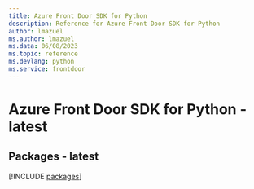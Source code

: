 ```yaml
---
title: Azure Front Door SDK for Python
description: Reference for Azure Front Door SDK for Python
author: lmazuel
ms.author: lmazuel
ms.data: 06/08/2023
ms.topic: reference
ms.devlang: python
ms.service: frontdoor
---
```

# Azure Front Door SDK for Python - latest
## Packages - latest
[!INCLUDE [packages](front-door-index.md)]